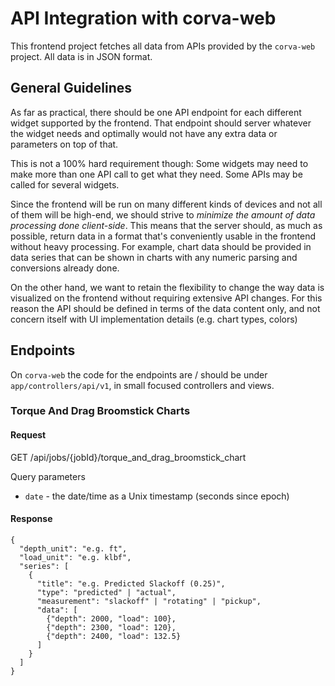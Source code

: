 # API Integration with corva-web

This frontend project fetches all data from APIs provided by the `corva-web` project. All data is in JSON format.

## General Guidelines

As far as practical, there should be one API endpoint for each different widget supported by the frontend. That endpoint should server whatever the widget needs and optimally would not have any extra data or parameters on top of that.

This is not a 100% hard requirement though: Some widgets may need to make more than one API call to get what they need. Some APIs may be called for several widgets.

Since the frontend will be run on many different kinds of devices and not all of them will be high-end, we should strive to *minimize the amount of data processing done client-side*. This means that the server should, as much as possible, return data in a format that's conveniently usable in the frontend without heavy processing. For example, chart data should be provided in data series that can be shown in charts with any numeric parsing and conversions already done. 

On the other hand, we want to retain the flexibility to change the way data is visualized on the frontend without requiring extensive API changes. For this reason the API should be defined in terms of the data content only, and not concern itself with UI implementation details (e.g. chart types, colors)

## Endpoints

On `corva-web` the code for the endpoints are / should be under `app/controllers/api/v1`, in small focused controllers and views.

### Torque And Drag Broomstick Charts

#### Request

   GET /api/jobs/{jobId}/torque_and_drag_broomstick_chart

Query parameters

* `date` - the date/time as a Unix timestamp (seconds since epoch)

#### Response

    {
      "depth_unit": "e.g. ft",
      "load_unit": "e.g. klbf",
      "series": [
        {
          "title": "e.g. Predicted Slackoff (0.25)",
          "type": "predicted" | "actual",
          "measurement": "slackoff" | "rotating" | "pickup",
          "data": [
            {"depth": 2000, "load": 100},
            {"depth": 2300, "load": 120},
            {"depth": 2400, "load": 132.5}
          ]
        }
      ]
    }